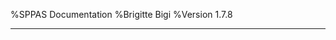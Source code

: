%SPPAS Documentation
%Brigitte Bigi
%Version 1.7.8

--------------------------------------------------------------------------
